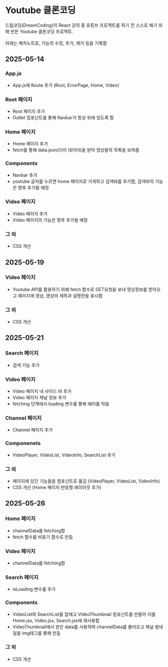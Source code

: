 # Youtube 클론코딩

드림코딩(DreamCoding)의 React 강의 중 유튜브 프로젝트를 하기 전 스스로 해기 위해 만든 Youtube 클론코딩 프로젝트.</br></br>
아래는 패치노트로, 기능의 수정, 추가, 제거 등을 기록함

## 2025-05-14

### App.js

- App.js에 Route 추가 (Root, ErrorPage, Home, Video)

### Root 페이지

- Root 페이지 추가
- Outlet 컴포넌트를 통해 Navbar가 항상 위에 있도록 함

### Home 페이지

- Home 페이지 추가
- fetch를 통해 data.json(더미 데이터)을 받아 영상들의 목록을 보여줌

### Components

- Navbar 추가
- youtube 글자를 누르면 home 페이지로 가게하고 검색바를 추가함, 검색바의 기능은 향후 추가될 예정

### Video 페이지

- Video 페이지 추가
- Video 페이지의 기능은 향후 추가될 예정

### 그 외

- CSS 개선

## 2025-05-19

### Video 페이지

- Youtube API를 활용하기 위해 fetch 함수로 GET요청을 보내 영상정보를 받아오고 페이지에 영상, 영상의 제목과 설명란을 표시함

### 그 외

- CSS 개선

## 2025-05-21

### Search 페이지

- 검색 기능 추가

### Video 페이지

- Video 페이지 내 사이드 바 추가
- Video 페이지 채널 정보 추가
- fetching 단계에서 loading 변수를 통해 에러를 막음

### Channel 페이지

- Channel 페이지 추가

### Componenets

- VideoPlayer, VideoList, VideoInfo, SearchList 추가

### 그 외

- 페이지에 있던 기능들을 컴포넌트로 옮김 (VideoPlayer, VideoList, VideoInfo)
- CSS 개선 (Home 페이지 반응형 레이아웃 추가)

## 2025-05-26

### Home 페이지

- channelData를 fetching함
- fetch 함수를 비동기 함수로 만듬

### Video 페이지

- channelData를 fetching함

### Search 페이지

- isLoading 변수를 추가

### Components

- VideoList와 SearchList를 없애고 VideoThumbnail 컴포넌트를 만들어 이를 Home.jsx, Video.jsx, Search.jsx에 재사용함
- VideoThumbnail에서 받은 data를 사용하여 channelData를 불러오고 채널 썸네일을 img태그를 통해 만듬

### 그 외

- CSS 개선

